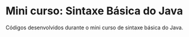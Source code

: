 # Mini curso: Sintaxe Básica do Java

Códigos desenvolvidos durante o mini curso de sintaxe básica do Java.

